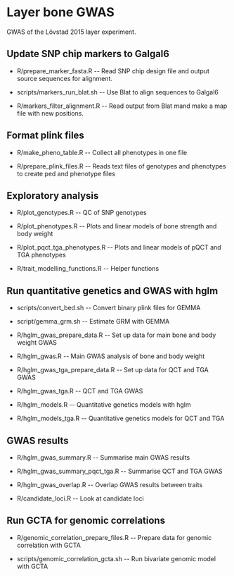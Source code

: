 # Layer bone GWAS

GWAS of the Lövstad 2015 layer experiment.


## Update SNP chip markers to Galgal6

* R/prepare_marker_fasta.R -- Read SNP chip design file and output source
sequences for alignment.

* scripts/markers_run_blat.sh -- Use Blat to align sequences to Galgal6

* R/markers_filter_alignment.R -- Read output from Blat mand make a map file with
new positions.


## Format plink files

* R/make_pheno_table.R -- Collect all phenotypes in one file

* R/prepare_plink_files.R -- Reads text files of genotypes and phenotypes
to create ped and phenotype files


## Exploratory analysis

* R/plot_genotypes.R -- QC of SNP genotypes

* R/plot_phenotypes.R -- Plots and linear models of bone strength and body weight

* R/plot_pqct_tga_phenotypes.R -- Plots and linear models of pQCT and TGA phenotypes

* R/trait_modelling_functions.R -- Helper functions


## Run quantitative genetics and GWAS with hglm

* scripts/convert_bed.sh -- Convert binary plink files for GEMMA

* script/gemma_grm.sh -- Estimate GRM with GEMMA

* R/hglm_gwas_prepare_data.R -- Set up data for main bone and body weight GWAS

* R/hglm_gwas.R -- Main GWAS analysis of bone and body weight

* R/hglm_gwas_tga_prepare_data.R -- Set up data for QCT and TGA GWAS

* R/hglm_gwas_tga.R -- QCT and TGA GWAS

* R/hglm_models.R -- Quantitative genetics models with hglm

* R/hglm_models_tga.R -- Quantitative genetics models for QCT and TGA


## GWAS results

* R/hglm_gwas_summary.R -- Summarise main GWAS results

* R/hglm_gwas_summary_pqct_tga.R -- Summarise QCT and TGA GWAS

* R/hglm_gwas_overlap.R -- Overlap GWAS results between traits

* R/candidate_loci.R -- Look at candidate loci


## Run GCTA for genomic correlations

* R/genomic_correlation_prepare_files.R -- Prepare data for genomic correlation with GCTA

* scripts/genomic_correlation_gcta.sh -- Run bivariate genomic model with GCTA

